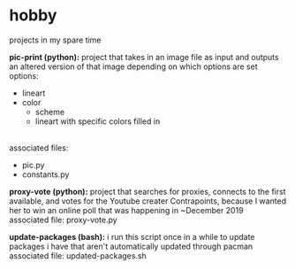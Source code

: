# hobby
projects in my spare time

<b>pic-print (python):</b>
project that takes in an image file as input and outputs an altered version of that image depending on which options are set
</br>options:<ul>
  <li>lineart</li>
  <li>color
    <ul>
      <li>scheme</li>
      <li>lineart with specific colors filled in</li>
    </ul>
  </li>
</ul>
</br>associated files:<ul>
  <li>pic.py</li>
  <li>constants.py</li>
</ul>

<b>proxy-vote (python):</b>
project that searches for proxies, connects to the first available, and votes for the Youtube creater Contrapoints, because I wanted her to win an online poll that was happening in ~December 2019
</br>associated file: proxy-vote.py

<b>update-packages (bash):</b>
i run this script once in a while to update packages i have that aren't automatically updated through pacman
</br>associated file: updated-packages.sh
